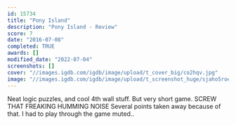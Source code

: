 ```yaml
---
id: 15734
title: "Pony Island"
description: "Pony Island - Review"
score: 7
date: "2016-07-08"
completed: TRUE
awards: []
modified_date: "2022-07-04"
screenshots: []
cover: "//images.igdb.com/igdb/image/upload/t_cover_big/co2hqv.jpg"
image: "//images.igdb.com/igdb/image/upload/t_screenshot_huge/sjaho5roemqj3be42tbt.jpg"
---
```

Neat logic puzzles, and cool 4th wall stuff. But very short game. SCREW THAT FREAKING HUMMING NOISE Several points taken away because of that. I had to play through the game muted..